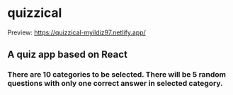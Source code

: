 # quizzical
Preview: https://quizzical-myildiz97.netlify.app/
## A quiz app based on React
### There are 10 categories to be selected. There will be 5 random questions with only one correct answer in selected category.
